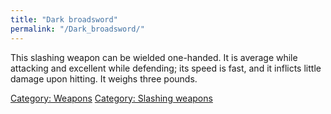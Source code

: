 ```yaml
---
title: "Dark broadsword"
permalink: "/Dark_broadsword/"
---
```


This slashing weapon can be wielded one-handed. It is average while
attacking and excellent while defending; its speed is fast, and it
inflicts little damage upon hitting. It weighs three pounds.

[Category: Weapons](Category:_Weapons "wikilink") [Category: Slashing
weapons](Category:_Slashing_weapons "wikilink")